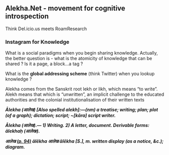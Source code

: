 ## Alekha.Net - movement for cognitive introspection

Think Del.icio.us meets RoamResearch

### Instagram for Knowledge

What is a social paradigms when you begin sharing knowledge. Actually, the better question is - what is the atomicity of knowledge that can be shared ? Is it a page, a block...a tag ?

What is the **global addressing scheme** (think Twitter) when you lookup knowledge ?

Alekha comes from the Sanskrit root lekh or likh, which means “to write”. Alekh means that which is “unwritten”, an implicit challenge to the educated authorities and the colonial institutionalisation of their written texts

***Ālekha (आलेख) [Also spelled alekh]:—(nm) a treatise; writing; plan; plot (of a graph); dictation; script; ~[kāra] script writer.***

***Ālekha (आलेख).— 1) Writing. 2) A letter, document. Derivable forms: ālekhaḥ (आलेखः).***

***आलेख [(p. 94)](https://dsal.uchicago.edu/cgi-bin/app/mcgregor_query.py?qs=%E0%A4%86%E0%A4%B2%E0%A5%87%E0%A4%96&searchhws=yes&matchtype=exact) ālēkha आलेख ālēkha [S.], m. written display (as a notice, &c.); diagram.***
